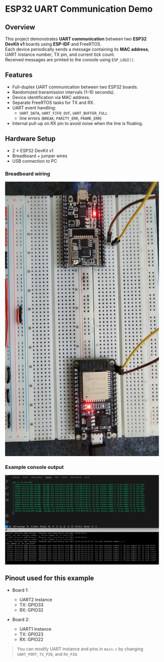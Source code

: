 # ESP32 UART Communication Demo

## Overview
This project demonstrates **UART communication** between two **ESP32 DevKit v1** boards using **ESP-IDF** and FreeRTOS.  
Each device periodically sends a message containing its **MAC address**, UART instance number, TX pin, and current tick count.  
Received messages are printed to the console using `ESP_LOGI()`.

## Features
- Full-duplex UART communication between two ESP32 boards.
- Randomized transmission intervals (1–10 seconds).
- Device identification via MAC address.
- Separate FreeRTOS tasks for TX and RX.
- UART event handling:
  - `UART_DATA`, `UART_FIFO_OVF`, `UART_BUFFER_FULL`
  - line errors (`BREAK`, `PARITY_ERR`, `FRAME_ERR`)
- Internal pull-up on RX pin to avoid noise when the line is floating.

## Hardware Setup
- 2 × ESP32 DevKit v1
- Breadboard + jumper wires
- USB connection to PC

### Breadboard wiring
![breadboard wiring](docs/breadboard.jpg)

### Example console output
![consoles](docs/consoles.png)

## Pinout used for this example
- Board 1:
  - UART2 instance
  - TX: GPIO33
  - RX: GPIO32

- Board 2:
  - UART1 instance
  - TX: GPIO23
  - RX: GPIO22

> You can modify UART instance and pins in `main.c` by changing `UART_PORT`, `TX_PIN`, and `RX_PIN`.

